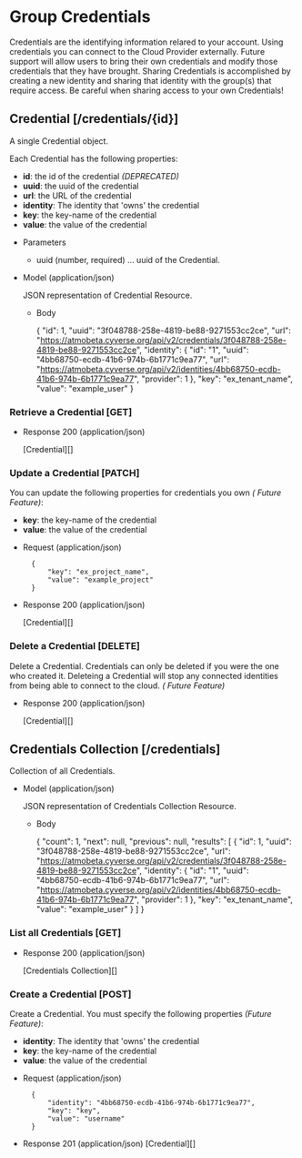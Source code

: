 # Group Credentials
Credentials are the identifying information relared to your account. Using credentials you can connect to the Cloud Provider externally.
 Future support will allow users to bring their own credentials and modify those credentials that they have brought.
 Sharing Credentials is accomplished by creating a new identity and sharing that identity with the group(s) that require access.
 Be careful when sharing access to your own Credentials!

## Credential [/credentials/{id}]
A single Credential object.

Each Credential has the following properties:

- **id**: the id of the credential *(DEPRECATED)*
- **uuid**: the uuid of the credential
- **url**: the URL of the credential
- **identity**: The identity that 'owns' the credential
- **key**: the key-name of the credential
- **value**: the value of the credential

+ Parameters
    + uuid (number, required) ... uuid of the Credential.
    
+ Model (application/json)

    JSON representation of Credential Resource.

    + Body
    
        {
            "id": 1,
            "uuid": "3f048788-258e-4819-be88-9271553cc2ce",
            "url": "https://atmobeta.cyverse.org/api/v2/credentials/3f048788-258e-4819-be88-9271553cc2ce",
            "identity": {
                "id": "1",
                "uuid": "4bb68750-ecdb-41b6-974b-6b1771c9ea77",
                "url": "https://atmobeta.cyverse.org/api/v2/identities/4bb68750-ecdb-41b6-974b-6b1771c9ea77",
                "provider": 1
            },
            "key": "ex_tenant_name",
            "value": "example_user"
        }

### Retrieve a Credential [GET]
+ Response 200 (application/json)

    [Credential][]
        
### Update a Credential [PATCH]
You can update the following properties for credentials you own *( Future Feature)*:
- **key**: the key-name of the credential
- **value**: the value of the credential

+ Request (application/json)
  
        {
            "key": "ex_project_name",
            "value": "example_project"
        }

+ Response 200 (application/json)

    [Credential][]
    
### Delete a Credential [DELETE]
Delete a Credential.  Credentials can only be deleted if you were the one who created it. Deleteing a Credential will stop any
 connected identities from being able to connect to the cloud. *( Future Feature)*

+ Response 200 (application/json)

    [Credential][]


## Credentials Collection [/credentials]
Collection of all Credentials.

+ Model (application/json)

    JSON representation of Credentials Collection Resource.

    + Body

        {
            "count": 1,
            "next": null,
            "previous": null,
            "results":
            [
                {
                    "id": 1,
                    "uuid": "3f048788-258e-4819-be88-9271553cc2ce",
                    "url": "https://atmobeta.cyverse.org/api/v2/credentials/3f048788-258e-4819-be88-9271553cc2ce",
                    "identity": {
                        "id": "1",
                        "uuid": "4bb68750-ecdb-41b6-974b-6b1771c9ea77",
                        "url": "https://atmobeta.cyverse.org/api/v2/identities/4bb68750-ecdb-41b6-974b-6b1771c9ea77",
                        "provider": 1
                    },
                    "key": "ex_tenant_name",
                    "value": "example_user"
                }
            ]
        }


### List all Credentials [GET]
+ Response 200 (application/json)

    [Credentials Collection][]

### Create a Credential [POST]
Create a Credential.  You must specify the following properties *(Future Feature)*:
- **identity**: The identity that 'owns' the credential
- **key**: the key-name of the credential
- **value**: the value of the credential

+ Request (application/json)

        {
            "identity": "4bb68750-ecdb-41b6-974b-6b1771c9ea77",
            "key": "key",
            "value": "username"
        }

+ Response 201 (application/json)
  [Credential][]
